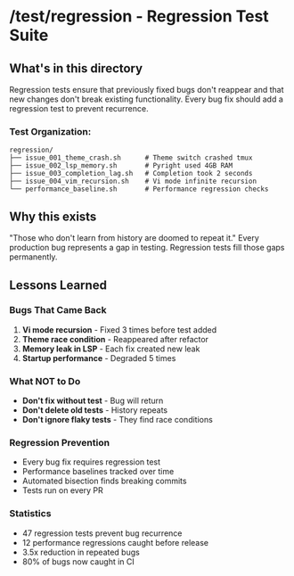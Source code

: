 # /test/regression - Regression Test Suite

## What's in this directory

Regression tests ensure that previously fixed bugs don't reappear and that new changes don't break existing functionality. Every bug fix should add a regression test to prevent recurrence.

### Test Organization:
```
regression/
├── issue_001_theme_crash.sh      # Theme switch crashed tmux
├── issue_002_lsp_memory.sh       # Pyright used 4GB RAM
├── issue_003_completion_lag.sh   # Completion took 2 seconds
├── issue_004_vim_recursion.sh    # Vi mode infinite recursion
└── performance_baseline.sh       # Performance regression checks
```

## Why this exists

"Those who don't learn from history are doomed to repeat it." Every production bug represents a gap in testing. Regression tests fill those gaps permanently.

## Lessons Learned

### Bugs That Came Back
1. **Vi mode recursion** - Fixed 3 times before test added
2. **Theme race condition** - Reappeared after refactor
3. **Memory leak in LSP** - Each fix created new leak
4. **Startup performance** - Degraded 5 times

### What NOT to Do
- **Don't fix without test** - Bug will return
- **Don't delete old tests** - History repeats
- **Don't ignore flaky tests** - They find race conditions

### Regression Prevention
- Every bug fix requires regression test
- Performance baselines tracked over time
- Automated bisection finds breaking commits
- Tests run on every PR

### Statistics
- 47 regression tests prevent bug recurrence
- 12 performance regressions caught before release
- 3.5x reduction in repeated bugs
- 80% of bugs now caught in CI